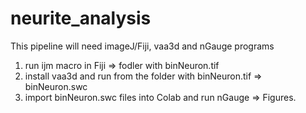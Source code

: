 # neurite_analysis
This pipeline will need imageJ/Fiji, vaa3d and nGauge programs
1. run ijm macro in Fiji => fodler with binNeuron.tif
2. install vaa3d and run from the folder with binNeuron.tif => binNeuron.swc
3. import binNeuron.swc files into Colab and run nGauge => Figures.
